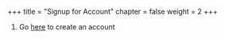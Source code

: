 +++
title = "Signup for Account"
chapter = false
weight = 2
+++

1. Go [here](https://app.terraform.io/signup/account) to create an account


